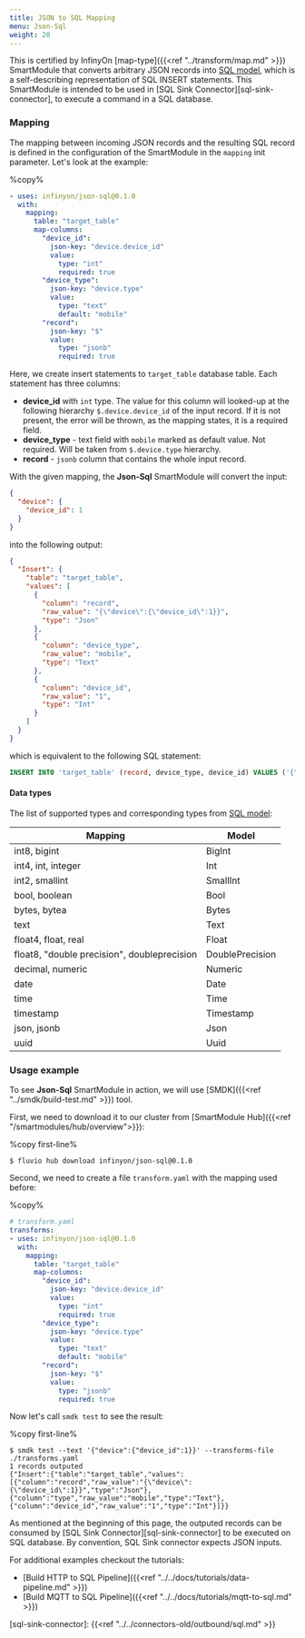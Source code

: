 ```yaml
---
title: JSON to SQL Mapping
menu: Json-Sql
weight: 20
---
```


This is certified by InfinyOn [map-type]({{<ref "../transform/map.md" >}}) SmartModule that converts arbitrary JSON records into [SQL model](https://github.com/infinyon/fluvio-connectors/blob/main/rust-connectors/models/fluvio-model-sql), which is a self-describing representation of SQL INSERT statements. This SmartModule is intended to be used in [SQL Sink Connector][sql-sink-connector], to execute a command in a SQL database.

### Mapping
The mapping between incoming JSON records and the resulting SQL record is defined in the configuration of the SmartModule in the `mapping` init parameter. Let's look at the example:

%copy%
```yaml
- uses: infinyon/json-sql@0.1.0
  with:
    mapping:
      table: "target_table"
      map-columns:
        "device_id":
          json-key: "device.device_id"
          value:
            type: "int"
            required: true
        "device_type":
          json-key: "device.type"
          value:
            type: "text"
            default: "mobile"
        "record":
          json-key: "$"
          value:
            type: "jsonb"
            required: true
```

Here, we create insert statements to `target_table` database table. Each statement has three columns:
* **device_id** with `int` type.  The value for this column will looked-up at the following hierarchy `$.device.device_id` of the input record. If it is not present, the error will be thrown, as the mapping states, it is a required field.
* **device_type** - text field with `mobile` marked as default value. Not required. Will be taken from `$.device.type` hierarchy. 
* **record** - `jsonb` column that contains the whole input record.


With the given mapping, the **Json-Sql** SmartModule will convert the input:

```json
{
  "device": {
    "device_id": 1
  }
}
```

into the following output:

```json
{
  "Insert": {
    "table": "target_table",
    "values": [
      {
        "column": "record",
        "raw_value": "{\"device\":{\"device_id\":1}}",
        "type": "Json"
      },
      {
        "column": "device_type",
        "raw_value": "mobile",
        "type": "Text"
      },
      {
        "column": "device_id",
        "raw_value": "1",
        "type": "Int"
      }
    ]
  }
}
```

which is equivalent to the following SQL statement:

```sql
INSERT INTO 'target_table' (record, device_type, device_id) VALUES ('{"device":{"device_id":1}}', 'mobile', 1)
```

#### Data types
The list of supported types and corresponding types from [SQL model](https://github.com/infinyon/fluvio-connectors/blob/main/rust-connectors/models/fluvio-model-sql):

| Mapping                                     | Model           |
|---------------------------------------------|-----------------|
| int8, bigint                                | BigInt          |
| int4, int, integer                          | Int             |
| int2, smallint                              | SmallInt        |
| bool, boolean                               | Bool            |
| bytes, bytea                                | Bytes           |
| text                                        | Text            |
| float4, float, real                         | Float           |
| float8, "double precision", doubleprecision | DoublePrecision |
| decimal, numeric                            | Numeric         |
| date                                        | Date            |
| time                                        | Time            |
| timestamp                                   | Timestamp       |
| json, jsonb                                 | Json            |
| uuid                                        | Uuid            |


### Usage example
To see **Json-Sql** SmartModule in action, we will use [SMDK]({{<ref "../smdk/build-test.md" >}}) tool. 

First, we need to download it to our cluster from [SmartModule Hub]({{<ref "/smartmodules/hub/overview">}}):

%copy first-line%
```shell
$ fluvio hub download infinyon/json-sql@0.1.0
```

Second, we need to create a file `transform.yaml` with the mapping used before:

%copy%
```yaml
# transform.yaml
transforms:
- uses: infinyon/json-sql@0.1.0
  with:
    mapping:
      table: "target_table"
      map-columns:
        "device_id":
          json-key: "device.device_id"
          value:
            type: "int"
            required: true
        "device_type":
          json-key: "device.type"
          value:
            type: "text"
            default: "mobile"
        "record":
          json-key: "$"
          value:
            type: "jsonb"
            required: true

```

Now let's call `smdk test` to see the result:


%copy first-line%
```shell
$ smdk test --text '{"device":{"device_id":1}}' --transforms-file ./transforms.yaml
1 records outputed
{"Insert":{"table":"target_table","values":[{"column":"record","raw_value":"{\"device\":{\"device_id\":1}}","type":"Json"},{"column":"type","raw_value":"mobile","type":"Text"},{"column":"device_id","raw_value":"1","type":"Int"}]}}
```

As mentioned at the beginning of this page, the outputed records can be consumed by [SQL Sink Connector][sql-sink-connector] to be executed on SQL database. By convention, SQL Sink connector expects JSON inputs.

For additional examples checkout the tutorials:
* [Build HTTP to SQL Pipeline]({{<ref "../../docs/tutorials/data-pipeline.md" >}})
* [Build MQTT to SQL Pipeline]({{<ref "../../docs/tutorials/mqtt-to-sql.md" >}})

[sql-sink-connector]: {{<ref "../../connectors-old/outbound/sql.md" >}}

